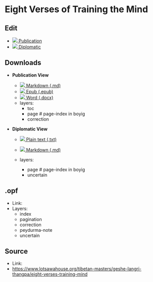# Eight Verses of Training the Mind

## Edit

- [![](https://img.icons8.com/cute-clipart/24/000000/edit.png) Publication](http://prose.io/#OpenPecha/P000783/)
- [![](https://img.icons8.com/cute-clipart/24/000000/edit.png) Diplomatic](http://prose.io/#OpenPecha/P000783/tree/diplomatic)  

## Downloads

- **Publication View**
    - [![](https://img.icons8.com/cute-clipart/24/000000/markdown.png) Markdown (.md)](link)
    - [![](https://img.icons8.com/cute-clipart/24/000000/epub.png) Epub (.epub)](link)
    - [![](https://img.icons8.com/color/24/000000/microsoft-word-2019.png) Word (.docx)](link)
    - layers:
        - toc
        - page # page-index in boyig
        - correction

- **Diplomatic View**
    - [![](https://img.icons8.com/cute-clipart/24/000000/txt.png) Plain text (.txt)](link)
    - [![](https://img.icons8.com/cute-clipart/24/000000/markdown.png) Markdown (.md)](link)

    - layers:
        - page # page-index in boyig
        - uncertain


## .opf
- Link: 
- Layers:
  - index
  - pagination
  - correction
  - peydurma-note
  - uncertain

## Source 
- Link:
- https://www.lotsawahouse.org/tibetan-masters/geshe-langri-thangpa/eight-verses-training-mind
